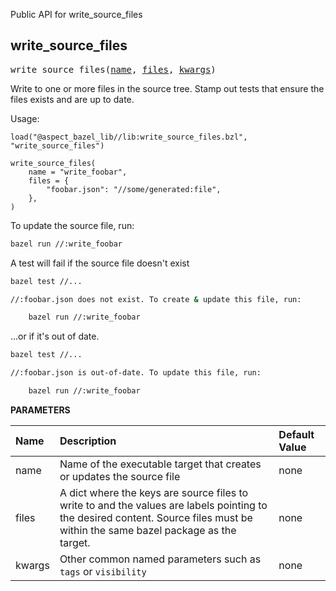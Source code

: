 <!-- Generated with Stardoc: http://skydoc.bazel.build -->

Public API for write_source_files

<a id="#write_source_files"></a>

## write_source_files

<pre>
write_source_files(<a href="#write_source_files-name">name</a>, <a href="#write_source_files-files">files</a>, <a href="#write_source_files-kwargs">kwargs</a>)
</pre>

Write to one or more files in the source tree. Stamp out tests that ensure the files exists and are up to date.

Usage:

```starlark
load("@aspect_bazel_lib//lib:write_source_files.bzl", "write_source_files")

write_source_files(
    name = "write_foobar",
    files = {
        "foobar.json": "//some/generated:file",
    },
)
```

To update the source file, run:
```bash
bazel run //:write_foobar
```

A test will fail if the source file doesn't exist
```bash
bazel test //...

//:foobar.json does not exist. To create & update this file, run:

    bazel run //:write_foobar
```

...or if it's out of date.
```bash
bazel test //...

//:foobar.json is out-of-date. To update this file, run:

    bazel run //:write_foobar
```


**PARAMETERS**


| Name  | Description | Default Value |
| :------------- | :------------- | :------------- |
| <a id="write_source_files-name"></a>name |  Name of the executable target that creates or updates the source file   |  none |
| <a id="write_source_files-files"></a>files |  A dict where the keys are source files to write to and the values are labels pointing to the desired content. Source files must be within the same bazel package as the target.   |  none |
| <a id="write_source_files-kwargs"></a>kwargs |  Other common named parameters such as <code>tags</code> or <code>visibility</code>   |  none |


